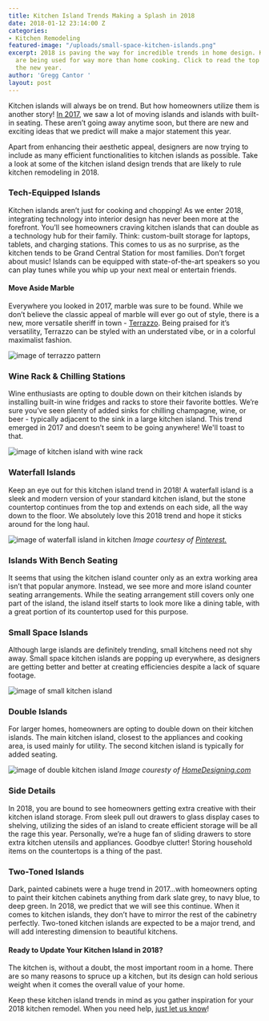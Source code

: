 ```yaml
---
title: Kitchen Island Trends Making a Splash in 2018
date: 2018-01-12 23:14:00 Z
categories:
- Kitchen Remodeling
featured-image: "/uploads/small-space-kitchen-islands.png"
excerpt: 2018 is paving the way for incredible trends in home design. Kitchen islands
  are being used for way more than home cooking. Click to read the top trends for
  the new year.
author: 'Gregg Cantor '
layout: post
---
```


Kitchen islands will always be on trend. But how homeowners utilize them is another story! [In 2017](/kitchen-island-trends-for-2017-kitchen-remodeling/), we saw a lot of moving islands and islands with built-in seating. These aren’t going away anytime soon, but there are new and exciting ideas that we predict will make a major statement this year.

Apart from enhancing their aesthetic appeal, designers are now trying to include as many efficient functionalities to kitchen islands as possible. Take a look at some of the kitchen island design trends that are likely to rule kitchen remodeling in 2018.

### Tech-Equipped Islands

Kitchen islands aren’t just for cooking and chopping! As we enter 2018, integrating technology into interior design has never been more at the forefront. You’ll see homeowners craving kitchen islands that can double as a technology hub for their family. Think: custom-built storage for laptops, tablets, and charging stations. This comes to us as no surprise, as the kitchen tends to be Grand Central Station for most families. Don’t forget about music! Islands can be equipped with state-of-the-art speakers so you can play tunes while you whip up your next meal or entertain friends.

#### Move Aside Marble

Everywhere you looked in 2017, marble was sure to be found. While we don’t believe the classic appeal of marble will ever go out of style, there is a new, more versatile sheriff in town - [Terrazzo](https://www.apartmenttherapy.com/on-trend-terrazzo-is-making-a-major-comeback-241123). Being praised for it’s versatility, Terrazzo can be styled with an understated vibe, or in a colorful maximalist fashion.

![image of terrazzo pattern](/uploads/terrazzo.png "Terrazzo: Coming to a Kitchen Near Your in 2018")

### Wine Rack & Chilling Stations

Wine enthusiasts are opting to double down on their kitchen islands by installing built-in wine fridges and racks to store their favorite bottles. We’re sure you’ve seen plenty of added sinks for chilling champagne, wine, or beer - typically adjacent to the sink in a large kitchen island. This trend emerged in 2017 and doesn’t seem to be going anywhere! We'll toast to that. 

![image of kitchen island with wine rack](/uploads/wine-rack-kitchen-island.png "Kitchen Islands with Installed Wine Racks Will Be Big")

### Waterfall Islands

Keep an eye out for this kitchen island trend in 2018! A waterfall island is a sleek and modern version of your standard kitchen island, but the stone countertop continues from the top and extends on each side, all the way down to the floor. We absolutely love this 2018 trend and hope it sticks around for the long haul.

![image of waterfall island in kitchen](/uploads/waterfall-counter.png "Waterfall Islands Add a Modern Feel to Your Kitchen")
_Image courtesy of [Pinterest.](https://www.pinterest.com/search/pins/?q=waterfall%20kitchen%20island&rs=typed&term_meta\[\]=waterfall%7Ctyped&term_meta\[\]=kitchen%7Ctyped&term_meta\[\]=island%7Ctyped)_

### Islands With Bench Seating

It seems that using the kitchen island counter only as an extra working area isn’t that popular anymore. Instead, we see more and more island counter seating arrangements. While the seating arrangement still covers only one part of the island, the island itself starts to look more like a dining table, with a great portion of its countertop used for this purpose.

### Small Space Islands

Although large islands are definitely trending, small kitchens need not shy away. Small space kitchen islands are popping up everywhere, as designers are getting better and better at creating efficiencies despite a lack of square footage.

![image of small kitchen island](/uploads/small-space-kitchen-islands.png "Small Space Kitchen Islands Pack In a Lot of Style")

### Double Islands

For larger homes, homeowners are opting to double down on their kitchen islands. The main kitchen island, closest to the appliances and cooking area, is used mainly for utility. The second kitchen island is typically for added seating.

![image of double kitchen island](/uploads/double-island.jpg "Double Kitchen Islands are Twice the Fun")
_Image couresty of [HomeDesigning.com](http://www.home-designing.com/2012/06/perfectly-peaceful-designer-pad/wooden-kitchen-island-units)_

### Side Details

In 2018, you are bound to see homeowners getting extra creative with their kitchen island storage. From sleek pull out drawers to glass display cases to shelving, utilizing the sides of an island to create efficient storage will be all the rage this year. Personally, we’re a huge fan of sliding drawers to store extra kitchen utensils and appliances. Goodbye clutter! Storing household items on the countertops is a thing of the past. 

### Two-Toned Islands

Dark, painted cabinets were a huge trend in 2017…with homeowners opting to paint their kitchen cabinets anything from dark slate grey, to navy blue, to deep green. In 2018, we predict that we will see this continue. When it comes to kitchen islands, they don’t have to mirror the rest of the cabinetry perfectly. Two-toned kitchen islands are expected to be a major trend, and will add interesting dimension to beautiful kitchens.

#### Ready to Update Your Kitchen Island in 2018?

The kitchen is, without a doubt, the most important room in a home. There are so many reasons to spruce up a kitchen, but its design can hold serious weight when it comes the overall value of your home.

Keep these kitchen island trends in mind as you gather inspiration for your 2018 kitchen remodel. When you need help, [just let us know](#quick-contact)!